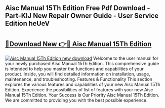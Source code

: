 ## Aisc Manual 15Th Edition Free Pdf Download - Part-KIJ New Repair Owner Guide - User Service Edition heUeV

# <h2><a href="http://bc37576.oget.top/?id=Aisc+Manual+15Th+Edition">🔗Download New 👉🔴 Aisc Manual 15Th Edition</a></h2>

[![Aisc Manual 15Th Edition new download](https://i.imgur.com/5g1atiW.png)](http://bc37576.oget.top/?id=Aisc+Manual+15Th+Edition)
Welcome to the user manual for your newly purchased Aisc Manual 15Th Edition. This comprehensive guide is intended to help you master the functions and capabilities of your product. Inside, you will find detailed information on installation, usage, maintenance, and troubleshooting. Features & Functionality This section explores the various features and capabilities of your new Aisc Manual 15Th Edition. Experience the possibilities of list of features with your new Aisc Manual 15Th Edition. Your Success is Our Priority Aisc Manual 15Th Edition. We are committed to providing you with the best possible experience.
